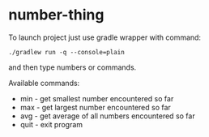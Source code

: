 # number-thing

To launch project just use gradle wrapper with command:

    ./gradlew run -q --console=plain
 
and then type numbers or commands. 
 
 Available commands:
 - min - get smallest number encountered so far
 - max - get largest number encountered so far
 - avg - get average of all numbers encountered so far
 - quit - exit program